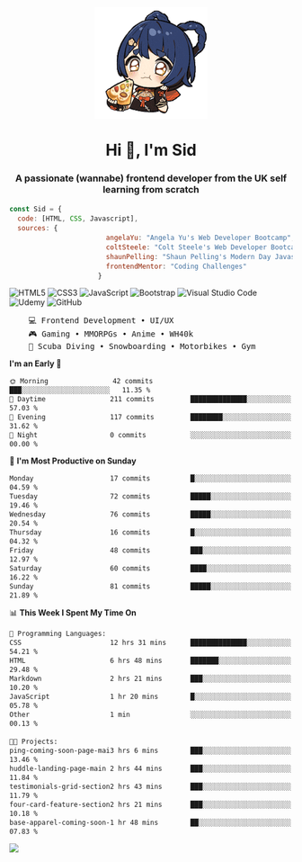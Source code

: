 <p align="center">
<img align="center" src="imgs/HuTaoPizza.gif" alt="Logo">
</p>
<h1 align="center">Hi 👋, I'm Sid</h1>
<h3 align="center">A passionate (wannabe) frontend developer from the UK self learning from scratch</h3>


```javascript
const Sid = {
  code: [HTML, CSS, Javascript],
  sources: {
                        angelaYu: "Angela Yu's Web Developer Bootcamp",
                        coltSteele: "Colt Steele's Web Developer Bootcamp",
                        shaunPelling: "Shaun Pelling's Modern Day Javascript",
                        frontendMentor: "Coding Challenges"
                      }
```

![HTML5](https://img.shields.io/badge/html5-%23E34F26.svg?style=for-the-badge&logo=html5&logoColor=white)
![CSS3](https://img.shields.io/badge/css3-%231572B6.svg?style=for-the-badge&logo=css3&logoColor=white)
![JavaScript](https://img.shields.io/badge/javascript-%23323330.svg?style=for-the-badge&logo=javascript&logoColor=%23F7DF1E)
![Bootstrap](https://img.shields.io/badge/bootstrap-%238511FA.svg?style=for-the-badge&logo=bootstrap&logoColor=white)
![Visual Studio Code](https://img.shields.io/badge/Visual%20Studio%20Code-0078d7.svg?style=for-the-badge&logo=visual-studio-code&logoColor=white)
![Udemy](https://img.shields.io/badge/Udemy-A435F0?style=for-the-badge&logo=Udemy&logoColor=white)
![GitHub](https://img.shields.io/badge/github-%23121011.svg?style=for-the-badge&logo=github&logoColor=white)

<pre>
    💻 Frontend Development • UI/UX 
    🎮 Gaming • MMORPGs • Anime • WH40k
    💪 Scuba Diving • Snowboarding • Motorbikes • Gym
</pre>

<!--START_SECTION:waka-->
**I'm an Early 🐤** 

```text
🌞 Morning                42 commits          ███░░░░░░░░░░░░░░░░░░░░░░   11.35 % 
🌆 Daytime                211 commits         ██████████████░░░░░░░░░░░   57.03 % 
🌃 Evening                117 commits         ████████░░░░░░░░░░░░░░░░░   31.62 % 
🌙 Night                  0 commits           ░░░░░░░░░░░░░░░░░░░░░░░░░   00.00 % 
```
📅 **I'm Most Productive on Sunday** 

```text
Monday                   17 commits          █░░░░░░░░░░░░░░░░░░░░░░░░   04.59 % 
Tuesday                  72 commits          █████░░░░░░░░░░░░░░░░░░░░   19.46 % 
Wednesday                76 commits          █████░░░░░░░░░░░░░░░░░░░░   20.54 % 
Thursday                 16 commits          █░░░░░░░░░░░░░░░░░░░░░░░░   04.32 % 
Friday                   48 commits          ███░░░░░░░░░░░░░░░░░░░░░░   12.97 % 
Saturday                 60 commits          ████░░░░░░░░░░░░░░░░░░░░░   16.22 % 
Sunday                   81 commits          █████░░░░░░░░░░░░░░░░░░░░   21.89 % 
```


📊 **This Week I Spent My Time On** 

```text
💬 Programming Languages: 
CSS                      12 hrs 31 mins      ██████████████░░░░░░░░░░░   54.21 % 
HTML                     6 hrs 48 mins       ███████░░░░░░░░░░░░░░░░░░   29.48 % 
Markdown                 2 hrs 21 mins       ███░░░░░░░░░░░░░░░░░░░░░░   10.20 % 
JavaScript               1 hr 20 mins        █░░░░░░░░░░░░░░░░░░░░░░░░   05.78 % 
Other                    1 min               ░░░░░░░░░░░░░░░░░░░░░░░░░   00.13 % 

🐱‍💻 Projects: 
ping-coming-soon-page-mai3 hrs 6 mins        ███░░░░░░░░░░░░░░░░░░░░░░   13.46 % 
huddle-landing-page-main 2 hrs 44 mins       ███░░░░░░░░░░░░░░░░░░░░░░   11.84 % 
testimonials-grid-section2 hrs 43 mins       ███░░░░░░░░░░░░░░░░░░░░░░   11.79 % 
four-card-feature-section2 hrs 21 mins       ███░░░░░░░░░░░░░░░░░░░░░░   10.18 % 
base-apparel-coming-soon-1 hr 48 mins        ██░░░░░░░░░░░░░░░░░░░░░░░   07.83 % 
```


<!--END_SECTION:waka-->

<a href="">![](https://komarev.com/ghpvc/?username=sedaryildirim&style=for-the-badge)</a>
